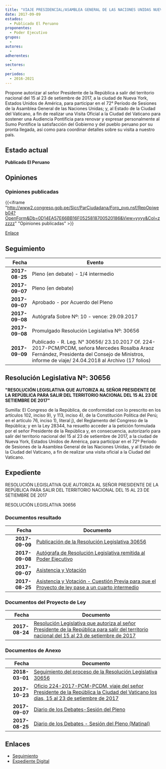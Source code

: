```yaml
---
title: "VIAJE PRESIDENCIAL/ASAMBLEA GENERAL DE LAS NACIONES UNIDAS NUEVA YORK, ESTADOS UNIDOS DE AMÉRICA"
date: 2017-09-09
estados: 
  - Publicado El Peruano
proponentes: 
  - Poder Ejecutivo
grupos: 
  - 
autores: 
  - 
adherentes: 
  - 
sectores: 
  - 
periodos: 
  - 2016-2021
---
```


Propone autorizar al señor Presidente de la República a salir del territorio nacional del 15 al 23 de setiembre de 2017, a la ciudad de Nueva York, Estados Unidos de América, para participar en el 72° Período de Sesiones de la Asamblea General de las Naciones Unidas; y, al Estado de la Ciudad del Vaticano, a fin de realizar una Visita Oficial a la Ciudad del Vaticano para sostener una Audiencia Pontificia para renovar y expresar personalmente al Sumo Pontífice la satisfacción del Gobierno y del pueblo peruano por su pronta llegada, así como para coordinar detalles sobre su visita a nuestro país.


## Estado actual

**Publicado El Peruano**

## Opiniones

### Opiniones publicadas

{{<iframe "http://www2.congreso.gob.pe/Sicr/ParCiudadana/Foro_pvp.nsf/RepOpiweb04?OpenForm&Db=0D14EA57E66BB16F0525818700520186&View=yyyy&Col=zzzzz" "Opiniones publicadas" >}}

[Enlace](http://www2.congreso.gob.pe/Sicr/ParCiudadana/Foro_pvp.nsf/RepOpiweb04?OpenForm&Db=0D14EA57E66BB16F0525818700520186&View=yyyy&Col=zzzzz)

## Seguimiento

| Fecha | Evento |
|------:|--------|
| **2017-08-25** | Pleno (en debate) - 1/4 intermedio|
| **2017-09-07** | Pleno (en debate)|
| **2017-09-07** | Aprobado - por Acuerdo del Pleno|
| **2017-09-08** | Autógrafa Sobre Nº: 10 - vence: 29.09.2017|
| **2017-09-08** | Promulgado Resolución Legislativa Nº: 30656|
| **2017-09-09** | Publicado - R. Leg. N° 30656/ 23.10.2017 Of. 224-2017-PCM/PCDM, señora Mercedes Rosalba Araoz Fernández, Presidenta del Consejo de Ministros, informe de viaje/ 24.04.2018 al Archivo (17 folios)|

## Resolución Legislativa Nº: 30656

**"RESOLUCIÓN LEGISLATIVA QUE AUTORIZA AL SEÑOR PRESIDENTE DE LA REPÚBLICA PARA SALIR DEL TERRITORIO NACIONAL DEL 15 AL 23 DE SETIEMBRE DE 2017"**

Sumilla: El Congreso de la República, de conformidad con lo prescrito en los artículos 102, inciso 9), y 113, inciso 4), de la Constitución Política del Perú; en el artículo 76, inciso 1), literal j), del Reglamento del Congreso de la República; y en la Ley 28344, ha resuelto acceder a la petición formulada por el señor Presidente de la República y, en consecuencia, autorizarlo para salir del territorio nacional del 15 al 23 de setiembre de 2017, a la ciudad de Nueva York, Estados Unidos de América, para participar en el 72º Período de Sesiones de la Asamblea General de las Naciones Unidas, y al Estado de la Ciudad del Vaticano, a fin de realizar una visita oficial a la Ciudad del Vaticano.


## Expediente

RESOLUCIÓN LEGISLATIVA QUE AUTORIZA AL SEÑOR PRESIDENTE DE LA REPÚBLICA PARA SALIR DEL TERRITORIO NACIONAL DEL 15 AL 23 DE SETIEMBRE DE 2017

RESOLUCIÓN LEGISLATIVA 30656


### Documentos resultado

| Fecha | Documento |
|------:|--------|
| **2017-09-09** | [Publicación de la Resolución Legislativa 30656](http://www.leyes.congreso.gob.pe/Documentos/2016_2021/ADLP/Normas_Legales/30656-RLG.pdf) |
| **2017-09-08** | [Autógrafa de Resolución Legislativa remitida al Poder Ejecutivo](http://www.leyes.congreso.gob.pe/Documentos/2016_2021/Autografas/Ley_y_de_Resolucion_Legislativa/AU0182420170908.pdf) |
| **2017-09-07** | [Asistencia y Votación](http://www.leyes.congreso.gob.pe/Documentos/2016_2021/Asistencia_y_Votacion/Proyectos_de_Ley/AV0182420170907.pdf) |
| **2017-08-25** | [Asistencia y Votación - Cuestión Previa para que el Proyecto de ley pase a un cuarto intermedio](http://www.leyes.congreso.gob.pe/Documentos/2016_2021/Asistencia_y_Votacion/Proyectos_de_Ley/AVCP0182420170825.pdf) |

### Documentos del Proyecto de Ley

| Fecha | Documento |
|------:|--------|
| **2017-08-24** | [Resolución Legislativa que autoriza al señor Presidente de la República para salir del territorio nacional del 15 al 23 de setiembre de 2017](http://www.leyes.congreso.gob.pe/Documentos/2016_2021/Proyectos_de_Ley_y_de_Resoluciones_Legislativas/PL0182420170824.pdf) |

### Documentos de Anexo

| Fecha | Documento |
|------:|--------|
| **2018-03-01** | [Seguimiento del proceso de la Resolución Legislativa 30656](http://www.leyes.congreso.gob.pe/Documentos/2016_2021/Seguimiento_de_Proyectos_de_Ley/01824PL20180301.pdf) |
| **2017-10-23** | [Oficio 224-2017-PCM-PCDM, viaje del señor Presidente de la República la Ciudad del Vaticano los días, 15 al 23 de setiembre de 2017](http://www.leyes.congreso.gob.pe/Documentos/2016_2021/Oficios/Poder_Ejecutivo/OFICIO-224-2017-PCMCDM..PDF) |
| **2017-09-07** | [Diario de los Debates-Sesión del Pleno](http://www2.congreso.gob.pe/Sicr/DiarioDebates/Publicad.nsf/SesionesPleno/05256D6E0073DFE9052581950060EBDD/$FILE/PLO-2017-9.pdf) |
| **2017-08-25** | [Diario de los Debates - Sesión del Pleno (Matinal)](http://www2.congreso.gob.pe/Sicr/DiarioDebates/Publicad.nsf/SesionesPleno/05256D6E0073DFE9052581870077FB1E/$FILE/PLO-2017-7.pdf) |

## Enlaces 

- [Seguimiento](http://www2.congreso.gob.pe/Sicr/TraDocEstProc/CLProLey2016.nsf/f7fff46988ca05b1052578e100829cc7/ae3e1f192bdf5276052581870008366e?OpenDocument)
- [Expediente Digital](http://www2.congreso.gob.pe/Sicr/TraDocEstProc/CLProLey2016.nsf/f7fff46988ca05b1052578e100829cc7/ae3e1f192bdf5276052581870008366e?OpenDocument&Click=05257FB7005EB655.eb71d0cf91d8294e05256cdf006b5706/$Body/0.1C6C)

